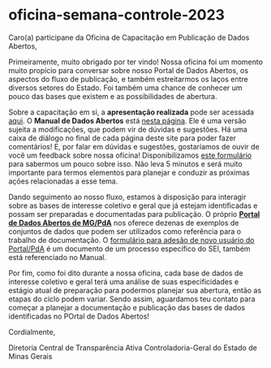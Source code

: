 # oficina-semana-controle-2023

Caro(a) participane da Oficina de Capacitação em Publicação de Dados Abertos,

Primeiramente, muito obrigado por ter vindo! 
Nossa oficina foi um momento muito propício para conversar sobre nosso Portal de Dados Abertos, os aspectos do fluxo de publicação, e também estreitarmos os laços entre diversos setores do Estado. 
Foi também uma chance de conhecer um pouco das bases que existem e as possibilidades de abertura.

Sobre a capacitação em si, a **apresentação realizada** pode ser acessada [aqui](https://github.com/transparencia-mg/oficina-semana-controle-2023/raw/main/oficina-maio%20(1).pptx).
O **Manual de Dados Abertos** está [nesta página](https://transparencia-mg.github.io/manual-dados-mg/0.1/). Ele é uma versão sujeita a modificações, que podem vir de dúvidas e sugestões. Há uma caixa de diálogo no final de cada página deste site para poder fazer comentários!
E, por falar em dúvidas e sugestões, gostaríamos de ouvir de você um feedback sobre nossa oficina! Disponibilizamos [este formulário]() para sabermos um pouco sobre isso. Não leva 5 minutos e será muito importante para termos elementos para planejar e conduzir as próximas ações relacionadas a esse tema. 

Dando seguimento ao nosso fluxo, estamos à disposição para interagir sobre as bases de interesse coletivo e geral que já estejam identificadas e possam ser preparadas e documentadas para publicação. 
O próprio **[Portal de Dados Abertos de MG/PdA](https://dados.mg.gov.br)** nos oferece dezenas de exemplos de conjuntos de dados que podem ser utilizados como referência para o trabalho de documentação.
O [formulário para adesão de novo usuário do Portal/PdA](https://transparencia-mg.github.io/manual-dados-mg/0.1/2.%20Ciclo%20de%20publica%C3%A7%C3%A3o%20de%20dados/015_solicitacao_cadastro/) é um documento de um processo específico do SEI, também está referenciado no Manual.

Por fim, como foi dito durante a nossa oficina, cada base de dados de interesse coletivo e geral terá uma análise de suas especificidades e estágio atual de preparação para podermos planejar sua abertura, então as etapas do ciclo podem variar. Sendo assim, aguardamos teu contato para começar a planejar a documentação e publicação das bases de dados identificadas no POrtal de Dados Abertos!

Cordialmente,

Diretoria Central de Transparência Ativa
Controladoria-Geral do Estado de Minas Gerais
